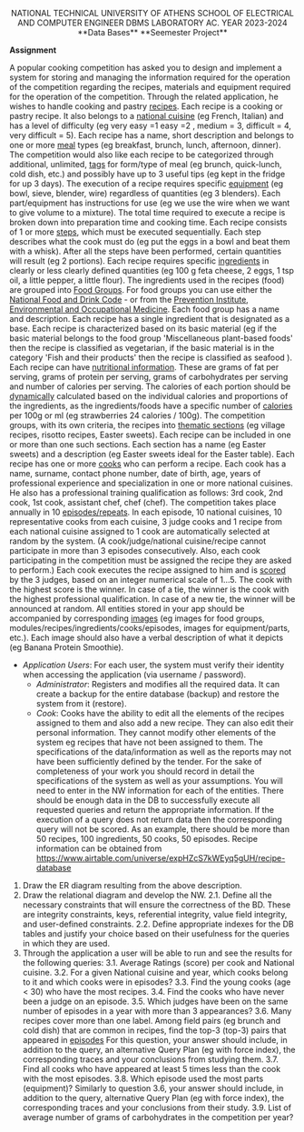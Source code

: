 <p align="center">
  NATIONAL TECHNICAL UNIVERSITY OF ATHENS
  SCHOOL OF ELECTRICAL AND COMPUTER ENGINEER
  DBMS LABORATORY
  AC. YEAR 2023-2024
  **Data Bases**
  **Seemester Project**
</p>

**Assignment**

A popular cooking competition has asked you to design and implement a system for storing and managing the information required for the operation of the competition regarding the recipes, materials and equipment required for the operation of the competition.
Through the related application, he wishes to handle cooking and pastry <u>recipes</u>. Each recipe is a cooking or pastry recipe. It also belongs to a [national cuisine](https://en.wikipedia.org/wiki/Category:Cuisine_by_country) (eg French, Italian) and has a level of difficulty (eg very easy =1 easy =2 , medium = 3, difficult = 4, very difficult = 5).
Each recipe has a name, short description and belongs to one or more <u>meal</u> types (eg breakfast, brunch, lunch, afternoon, dinner). The competition would also like each recipe to be categorized through additional, unlimited, <u>tags</u> for form/type of meal (eg brunch, quick-lunch, cold dish, etc.) and possibly have up to 3 useful tips (eg kept in the fridge for up 3 days).
The execution of a recipe requires specific <u>equipment</u> (eg bowl, sieve, blender, wire) regardless of quantities (eg 3 blenders). Each part/equipment has instructions for use (eg we use the wire when we want to give volume to a mixture).
The total time required to execute a recipe is broken down into preparation time and cooking time. Each recipe consists of 1 or more <u>steps</u>, which must be executed sequentially. Each step describes what the cook must do (eg put the eggs in a bowl and beat them with a whisk). After all the steps have been performed, certain quantities will result (eg 2 portions).
Each recipe requires specific <u>ingredients</u> in clearly or less clearly defined quantities (eg 100 g feta cheese, 2 eggs, 1 tsp oil, a little pepper, a little flour). The ingredients used in the recipes (food) are grouped into <u>Food Groups</u>. For food groups you can use either the [National Food and Drink Code](https://en.wikipedia.org/wiki/Food_code) - or from the [Prevention Institute, Environmental and Occupational Medicine](https://www.asset-scienceinsociety.eu/about/partners/prolepsis-institute-preventive-medicine-environmental-and-occupational-health). Each food group has a name and description.
Each recipe has a single ingredient that is designated as a base. Each recipe is characterized based on its basic material (eg if the basic material belongs to the food group 'Miscellaneous plant-based foods' then the recipe is classified as vegetarian, if the basic material is in the category 'Fish and their products' then the recipe is classified as seafood ).
Each recipe can have <u>nutritional information</u>. These are grams of fat per serving, grams of protein per serving, grams of carbohydrates per serving and number of calories per serving. The calories of each portion should be <u>dynamically</u> calculated based on the individual calories and proportions of the ingredients, as the ingredients/foods have a specific number of [calories](https://www.webmd.com/diet/healthtool-food-calorie-counter) per 100g or ml (eg strawberries 24 calories / 100g).
The competition groups, with its own criteria, the recipes into <u>thematic sections</u> (eg village recipes, risotto recipes, Easter sweets). Each recipe can be included in one or more than one such sections. Each section has a name (eg Easter sweets) and a description (eg Easter sweets ideal for the Easter table).
Each recipe has one or more [<u>cooks</u>](https://en.wikipedia.org/wiki/Cook_(profession)) who can perform a recipe. Each cook has a name, surname, contact phone number, date of birth, age, years of professional experience and specialization in one or more national cuisines. He also has a professional training qualification as follows: 3rd cook, 2nd cook, 1st cook, assistant chef, chef (chef).
The competition takes place annually in 10 <u>episodes/repeats</u>. In each episode, 10 national cuisines, 10 representative cooks from each cuisine, 3 judge cooks and 1 recipe from each national cuisine assigned to 1 cook are automatically selected at random by the system. (A cook/judge/national cuisine/recipe cannot participate in more than 3 episodes consecutively. Also, each cook participating in the competition must be assigned the recipe they are asked to perform.)
Each cook executes the recipe assigned to him and is <u>scored</u> by the 3 judges, based on an integer numerical scale of 1...5. The cook with the highest score is the winner. In case of a tie, the winner is the cook with the highest professional qualification. In case of a new tie, the winner will be announced at random.
All entities stored in your app should be accompanied by corresponding <u>images</u> (eg images for food groups, modules/recipes/ingredients/cooks/episodes, images for equipment/parts, etc.). Each image should also have a verbal description of what it depicts (eg Banana Protein Smoothie).
- *Application Users*: For each user, the system must verify their identity when accessing the application (via username / password).
  - *Administrator*: Registers and modifies all the required data. It can create a backup for the entire database (backup) and restore the system from it (restore).
  - *Cook*: Cooks have the ability to edit all the elements of the recipes assigned to them and also add a new recipe. They can also edit their personal information. They cannot modify other elements of the system eg recipes that have not been assigned to them.
The specifications of the data/information as well as the reports may not have been sufficiently defined by the tender. For the sake of completeness of your work you should record in detail the specifications of the system as well as your assumptions.
You will need to enter in the NW information for each of the entities. There should be enough data in the DB to successfully execute all requested queries and return the appropriate information. If the execution of a query does not return data then the corresponding query will not be scored. As an example, there should be more than 50 recipes, 100 ingredients, 50 cooks, 50 episodes. Recipe information can be obtained from https://www.airtable.com/universe/expHZcS7kWEyq5gUH/recipe-database
1. Draw the ER diagram resulting from the above description.
2. Draw the relational diagram and develop the NW.
  2.1. Define all the necessary constraints that will ensure the correctness of the BD. These are integrity constraints, keys, referential integrity, value field integrity, and user-defined constraints.
  2.2. Define appropriate indexes for the DB tables and justify your choice based on their usefulness for the queries in which they are used.
3. Through the application a user will be able to run and see the results for the following queries: 
  3.1. Average Ratings (score) per cook and National cuisine.
  3.2. For a given National cuisine and year, which cooks belong to it and which cooks were in episodes?
  3.3. Find the young cooks (age < 30) who have the most recipes.
  3.4. Find the cooks who have never been a judge on an episode.
  3.5. Which judges have been on the same number of episodes in a year with more than 3 appearances?
  3.6. Many recipes cover more than one label. Among field pairs (eg brunch and cold dish) that are common in recipes, find the top-3 (top-3) pairs that appeared in [episodes](https://mariadb.com/kb/en/index-hints-how-to-force-query-plans/) For this question, your answer should include, in addition to the query, an alternative Query Plan (eg with force index), the corresponding traces and your conclusions from studying them.
  3.7. Find all cooks who have appeared at least 5 times less than the cook with the most episodes.
  3.8. Which episode used the most parts (equipment)? Similarly to question 3.6, your answer should include, in addition to the query, alternative Query Plan (eg with force index), the corresponding traces and your conclusions from their study.
  3.9. List of average number of grams of carbohydrates in the competition per year?

